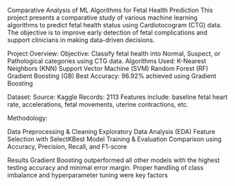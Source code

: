 Comparative Analysis of ML Algorithms for Fetal Health Prediction
This project presents a comparative study of various machine learning algorithms to predict fetal health status using Cardiotocogram (CTG) data.
The objective is to improve early detection of fetal complications and support clinicians in making data-driven decisions.


 Project Overview:
 Objective: Classify fetal health into Normal, Suspect, or Pathological categories using CTG data.
Algorithms Used:
K-Nearest Neighbors (KNN)
Support Vector Machine (SVM)
Random Forest (RF)
Gradient Boosting (GB)
Best Accuracy: 96.92% achieved using Gradient Boosting

Dataset:
Source: Kaggle
Records: 2113
Features include: baseline fetal heart rate, accelerations, fetal movements, uterine contractions, etc.

Methodology:

Data Preprocessing & Cleaning
Exploratory Data Analysis (EDA)
Feature Selection with SelectKBest
Model Training & Evaluation
Comparison using Accuracy, Precision, Recall, and F1-score

Results
Gradient Boosting outperformed all other models with the highest testing accuracy and minimal error margin. 
Proper handling of class imbalance and hyperparameter tuning were key factors
